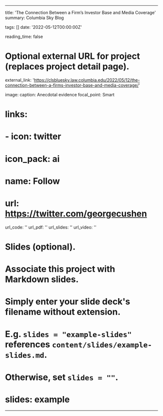 
---
title: 'The Connection Between a Firm’s Investor Base and Media Coverage'
summary: Columbia Sky Blog 

tags: []
date: '2022-05-12T00:00:00Z'

reading_time: false

# Optional external URL for project (replaces project detail page).
external_link: 'https://clsbluesky.law.columbia.edu/2022/05/12/the-connection-between-a-firms-investor-base-and-media-coverage/'

image: 
  caption: Anecdotal evidence
  focal_point: Smart

# links:
#  - icon: twitter
#    icon_pack: ai
#    name: Follow
#    url: https://twitter.com/georgecushen
url_code: ''
url_pdf: ''
url_slides: ''
url_video: ''

# Slides (optional).
#   Associate this project with Markdown slides.
#   Simply enter your slide deck's filename without extension.
#   E.g. `slides = "example-slides"` references `content/slides/example-slides.md`.
#   Otherwise, set `slides = ""`.
# slides: example
---
